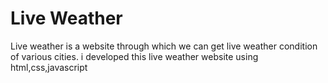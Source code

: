 # Live Weather
Live weather is a website through which we can get live weather condition of various cities.
i developed this live weather website using html,css,javascript
